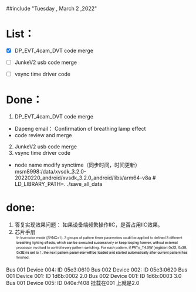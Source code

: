 ##include "Tuesday , March 2 ,2022"

# List：
- [x] DP_EVT_4cam_DVT code merge
- [ ] JunkeV2 usb code merge 
- [ ] vsync time driver code


# Done：
1. DP_EVT_4cam_DVT code merge
- Dapeng email： Confirmation of breathing lamp effect
- code review and merge
2. JunkeV2 usb code merge 
3. vsync time driver code
- node name modify
synctime（同步时间，时间更新）
msm8998:/data/xvsdk_3.2.0-20220220_android/xvsdk_3.2.0_android/libs/arm64-v8a # LD_LIBRARY_PATH=. ./save_all_data  


# done:
1. 答复实现效果问题：
如果设备端频繁操作IIC，是否占用IIC效果。
2. 芯片手册
![picture 1](../../../images/61a9c81577e67f3abc72bc026021e5d7671fd49b5549e3161596006abba0a9c3.png)  


Bus 001 Device 004: ID 05e3:0610
Bus 002 Device 002: ID 05e3:0620
Bus 001 Device 001: ID 1d6b:0002 2.0
Bus 002 Device 001: ID 1d6b:0003 3.0
Bus 001 Device 005: ID 040e:f408 挂载在001 上就是2.0





